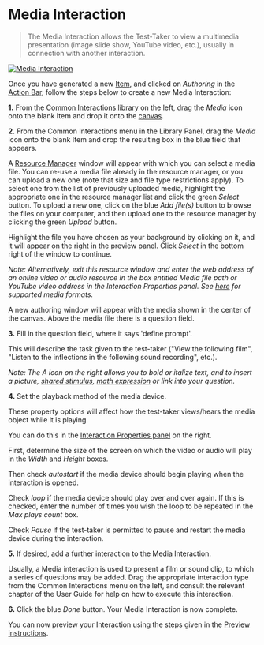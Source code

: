 <!--
created_at: 2016-12-15
authors:         
    - "Catherine Pease"
--> 

# Media Interaction

>The Media Interaction allows the Test-Taker to view a multimedia presentation (image slide show, YouTube video, etc.), usually in connection with another interaction.

[![Media Interaction]()](https://www.youtube.com/watch?v=kyIOzLQJVPA)

Once you have generated a new [Item](../appendix/glossary.md#item), and clicked on *Authoring* in the [Action Bar](../appendix/glossary.md#action-bar), follow the steps below to create a new Media Interaction:

**1.** From the [Common Interactions library](../appendix/glossary.md#common-interactions-library) on the left, drag the *Media* icon onto the blank Item and drop it onto the [canvas](../appendix/glossary.md#canvas).

**2.** From the Common Interactions menu in the Library Panel, drag the *Media* icon onto the blank Item and drop the resulting box in the blue field that appears.

A [Resource Manager](../appendix/glossary.md#resource-manager) window will appear with which you can select a media file. You can re-use a media file already in the resource manager, or you can upload a new one (note that size and file type restrictions apply). To select one from the list of previously uploaded media, highlight the appropriate one in the resource manager list and click the green *Select* button. To upload a new one, click on the blue *Add file(s)* button to browse the files on your computer, and then upload one to the resource manager by clicking the green *Upload* button.

Highlight the file you have chosen as your background by clicking on it, and it will appear on the right in the preview panel. Click *Select* in the bottom right of the window to continue.

*Note: Alternatively, exit this resource window and enter the web address of an online video or audio resource in the box entitled *Media file path or YouTube video address* in the Interaction Properties panel. See [here](../appendix/glossary.md#media-formats) for supported media formats.*

A new authoring window will appear with the media shown in the center of the canvas. Above the media file there is a question field.


**3.** Fill in the question field, where it says 'define prompt'. 

This will describe the task given to the test-taker ("View the following film", "Listen to the inflections in the following sound recording", etc.).

*Note: The A icon on the right allows you to bold or italize text, and to insert a picture, [shared stimulus](../appendix/glossary.md#shared-stimulus), [math expression](../appendix/glossary.md#math-expression) or link into your question.*

**4.** Set the playback method of the media device.

These property options will affect how the test-taker views/hears the media object while it is playing.

You can do this in the [Interaction Properties panel](../appendix/glossary.md#interaction-properties-panel) on the right. 

First, determine the size of the screen on which the video or audio will play in the *Width* and *Height* boxes. 

Then check *autostart* if the media device should begin playing when the interaction is opened. 

Check *loop* if the media device should play over and over again. If this is checked, enter the number of times you wish the loop to be repeated in the *Max plays count* box.

Check *Pause* if the test-taker is permitted to pause and restart the media device during the interaction.

**5.** If desired, add a further interaction to the Media Interaction.

Usually, a Media interaction is used to present a film or sound clip, to which a series of questions may be added. Drag the appropriate interaction type from the Common Interactions menu on the left, and consult the relevant chapter of the User Guide for help on how to execute this interaction.

**6.** Click the blue *Done* button. Your Media Interaction is now complete.

You can now preview your Interaction using the steps given in the [Preview instructions](../items/preview.md).